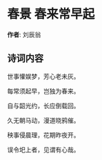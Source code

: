 # 春景 春来常早起

**作者**: 刘辰翁

## 诗词内容

世事懽娱梦，芳心老未灰。

每常须起早，岂独为春来。

自与韶光约，长应倒载回。

久无朝马动，漫道晓鸦催。

秧事侵晨理，花期昨夜开。

误令圯上者，见谓有心哉。

